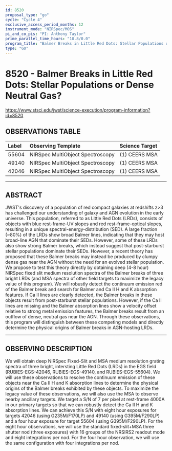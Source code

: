```yaml
---
id: 8520
proposal_type: "go"
cycle: "Cycle 4"
exclusive_access_period_months: 12
instrument_mode: "NIRSpec/MOS"
pi_and_co_pis: "PI: Anthony Taylor"
prime_parallel_time_hours: "10.8/0.0"
program_title: "Balmer Breaks in Little Red Dots: Stellar Populations or Dense Neutral Gas?"
type: "GO"
---
```

# 8520 - Balmer Breaks in Little Red Dots: Stellar Populations or Dense Neutral Gas?
https://www.stsci.edu/jwst/science-execution/program-information?id=8520
## OBSERVATIONS TABLE
| Label | Observing Template | Science Target |
| :---- | :----------------------------- | :---------------- |
| 55604 | NIRSpec MultiObject Spectroscopy | (1) CEERS MSA |
| 49140 | NIRSpec MultiObject Spectroscopy | (1) CEERS MSA |
| 42046 | NIRSpec MultiObject Spectroscopy | (1) CEERS MSA |

---

## ABSTRACT

JWST's discovery of a population of red compact galaxies at redshifts z>3 has challenged our understanding of galaxy and AGN evolution in the early universe. This population, referred to as Little Red Dots (LRDs), consists of objects with blue rest-frame-UV slopes and red rest-frame-optical slopes, resulting in a unique spectral-energy-distribution (SED). A large fraction (~80%) of the LRDs show broad Balmer lines, indicating that they may host broad-line AGN that dominate their SEDs. However, some of these LRDs also show strong Balmer breaks, which instead suggest that post-starburst stellar populations dominate their SEDs. However, a recent theory has proposed that these Balmer breaks may instead be produced by clumpy dense gas near the AGN without the need for an evolved stellar population. We propose to test this theory directly by obtaining deep (4-8 hour) NIRSpec fixed slit medium resolution spectra of the Balmer breaks of three bright LRDs (and MSA spectra of other field targets to maximize the legacy value of this program). We will robustly detect the continuum emission red of the Balmer break and search for Balmer and Ca II H and K absorption features. If Ca II lines are clearly detected, the Balmer breaks in these objects result from post-starburst stellar populations. However, if the Ca II lines are missing and the Balmer absorption lines show a velocity offset relative to strong metal emission features, the Balmer breaks result from an outflow of dense, neutral gas near the AGN. Through these observations, this program will distinguish between these competing models and directly determine the physical origins of Balmer breaks in AGN-hosting LRDs.

---

## OBSERVING DESCRIPTION

We will obtain deep NIRSpec Fixed-Slit and MSA medium resolution grating spectra of three bright, intersting Little Red Dots (LRDs) in the EGS field (RUBIES-EGS-42046, RUBIES-EGS-49140, and RUBIES-EGS-55604). We will use these observations to resolve the continuum emission of these objects near the Ca II H and K absorption lines to determine the physical origins of the Balmer breaks exhibited by these objects. To maximize the legacy value of these observations, we will also use the MSA to observe nearby ancillary targets.
We target a S/N of 7 per pixel at rest-frame 4000A in our primary targets so that we can robustly detect the Ca II H and K absorption lines. We can achieve this S/N with eight hour exposures for targets 42046 (using G235M/F170LP) and 49140 (using G395M/F290LP) and a four hour exposure for target 55604 (using G395M/F290LP). For the eight hour observations, we will use the standard fixed-slit+MSA three shutter nod (three exposures) with 16 groups of the NRSIRS2 readout mode and eight integrations per nod. For the four hour observation, we will use the same configuration with four integrations per nod.